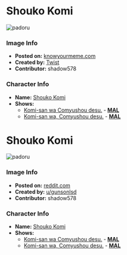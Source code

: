 # Shouko Komi

![padoru](https://raw.githubusercontent.com/shadow578/Project-Padoru/master/Padoru/miss-komi-is-bad-at-communication-komi-alt1.png "Shouko Komi")

### Image Info
* **Posted on:**     [knowyourmeme.com](https://knowyourmeme.com/photos/1434090-padoru)
* **Created by:**    [Twist](https://github.com/shadow578/Project-Padoru/blob/master/table-of-contents/creators/Twist.md)
* **Contributor:**   shadow578

### Character Info
* **Name:**   [Shouko Komi](https://myanimelist.net/character/141790)
* **Shows:**
  * [Komi-san wa Comyushou desu.](https://github.com/shadow578/Project-Padoru/blob/master/table-of-contents/shows/KomisanwaComyushoudesu.md) - [__MAL__](https://myanimelist.net/manga/93530/Komi-san_wa_Comyushou_desu)
  * [Komi-san wa, Comyushou desu.](https://github.com/shadow578/Project-Padoru/blob/master/table-of-contents/shows/KomisanwaComyushoudesu.md) - [__MAL__](https://myanimelist.net/manga/99007/Komi-san_wa_Comyushou_desu)


# Shouko Komi

![padoru](https://raw.githubusercontent.com/shadow578/Project-Padoru/master/Padoru/miss-komi-is-bad-at-communication-komi-alt0.png "Shouko Komi")

### Image Info
* **Posted on:**     [reddit.com](https://www.reddit.com/r/Padoru/comments/dypswz/komisan_komisan_wa_komyushou_desu/)
* **Created by:**    [u/gunsonlsd](https://github.com/shadow578/Project-Padoru/blob/master/table-of-contents/creators/ugunsonlsd.md)
* **Contributor:**   shadow578

### Character Info
* **Name:**   [Shouko Komi](https://myanimelist.net/character/141790)
* **Shows:**
  * [Komi-san wa Comyushou desu.](https://github.com/shadow578/Project-Padoru/blob/master/table-of-contents/shows/KomisanwaComyushoudesu.md) - [__MAL__](https://myanimelist.net/manga/93530/Komi-san_wa_Comyushou_desu)
  * [Komi-san wa, Comyushou desu.](https://github.com/shadow578/Project-Padoru/blob/master/table-of-contents/shows/KomisanwaComyushoudesu.md) - [__MAL__](https://myanimelist.net/manga/99007/Komi-san_wa_Comyushou_desu)


